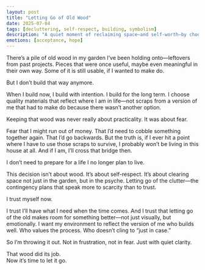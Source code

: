 ```yaml
---
layout: post
title: "Letting Go of Old Wood"
date: 2025-07-04
tags: [decluttering, self-respect, building, symbolism]
description: "A quiet moment of reclaiming space—and self-worth—by choosing to let go of old scraps."
emotions: [acceptance, hope]
---
```


There’s a pile of old wood in my garden I’ve been holding onto—leftovers from past projects. Pieces that were once useful, maybe even meaningful in their own way. Some of it is still usable, if I wanted to make do.

But I don’t build that way anymore.

When I build now, I build with intention. I build for the long term. I choose quality materials that reflect where I am in life—not scraps from a version of me that had to make do because there wasn’t another option.

Keeping that wood was never really about practicality. It was about fear.

Fear that I might run out of money. That I’d need to cobble something together again. That I’d go backwards. But the truth is, if I ever hit a point where I have to use those scraps to survive, I probably won’t be living in this house at all. And if I am, I’ll cross that bridge then. 

I don’t need to prepare for a life I no longer plan to live.

This decision isn’t about wood. It’s about self-respect. It’s about clearing space not just in the garden, but in the psyche. Letting go of the clutter—the contingency plans that speak more to scarcity than to trust.

I trust myself now.

I trust I’ll have what I need when the time comes. And I trust that letting go of the old makes room for something better—not just visually, but emotionally. I want my environment to reflect the version of me who builds well. Who values the process. Who doesn’t cling to “just in case.”

So I’m throwing it out. Not in frustration, not in fear. Just with quiet clarity.

That wood did its job.  
Now it’s time to let it go.

